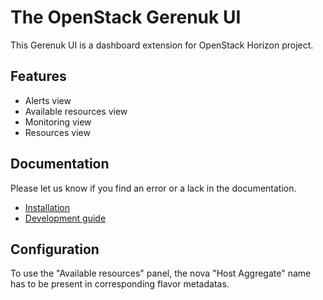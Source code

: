 # The OpenStack Gerenuk UI
This Gerenuk UI is a dashboard extension for OpenStack Horizon project.

## Features

 * Alerts view
 * Available resources view
 * Monitoring view
 * Resources view


## Documentation

Please let us know if you find an error or a lack in the documentation.

 * [Installation](documentation/install.md)
 * [Development guide](documentation/develop.md)


## Configuration

To use the "Available resources" panel, the nova "Host Aggregate" name has to be present in corresponding flavor metadatas.
